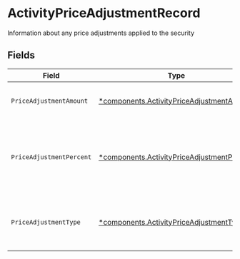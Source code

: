 # ActivityPriceAdjustmentRecord

Information about any price adjustments applied to the security


## Fields

| Field                                                                                                    | Type                                                                                                     | Required                                                                                                 | Description                                                                                              | Example                                                                                                  |
| -------------------------------------------------------------------------------------------------------- | -------------------------------------------------------------------------------------------------------- | -------------------------------------------------------------------------------------------------------- | -------------------------------------------------------------------------------------------------------- | -------------------------------------------------------------------------------------------------------- |
| `PriceAdjustmentAmount`                                                                                  | [*components.ActivityPriceAdjustmentAmount](../../models/components/activitypriceadjustmentamount.md)    | :heavy_minus_sign:                                                                                       | Total monetary value of the price_adjustment                                                             | {<br/>"value": "0.25"<br/>}                                                                              |
| `PriceAdjustmentPercent`                                                                                 | [*components.ActivityPriceAdjustmentPercent](../../models/components/activitypriceadjustmentpercent.md)  | :heavy_minus_sign:                                                                                       | The percent at which the price was adjusted. Expressed as a number from 0.00-100 (rounded to 2 decimals) | {<br/>"value": "0.25"<br/>}                                                                              |
| `PriceAdjustmentType`                                                                                    | [*components.ActivityPriceAdjustmentType](../../models/components/activitypriceadjustmenttype.md)        | :heavy_minus_sign:                                                                                       | The type of price adjustment being applied by the broker to the net price of the security.               | MARKUP                                                                                                   |